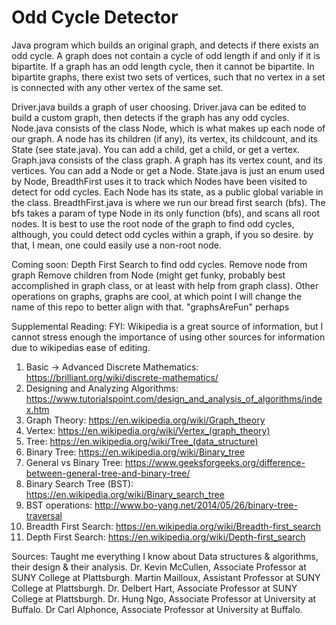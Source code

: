 # Odd Cycle Detector

Java program which builds an original graph, and detects if there exists an odd cycle.
A graph does not contain a cycle of odd length if and only if it is bipartite.
If a graph has an odd length cycle, then it cannot be bipartite. In bipartite graphs, there exist two sets of vertices, such that no vertex in a set is connected with any other vertex of the same set.

Driver.java builds a graph of user choosing. Driver.java can be edited to build a custom graph, then detects if the graph has any odd cycles.
Node.java consists of the class Node, which is what makes up each node of our graph. A node has its children (if any), its vertex, its childcount, and its State (see state.java). You can add a child, get a child, or get a vertex.
Graph.java consists of the class graph. A graph has its vertex count, and its vertices. You can add a Node or get a Node.
State.java is just an enum used by Node, BreadthFirst uses it to track which Nodes have been visited to detect for odd cycles. Each Node has its state, as a public global variable in the class.
BreadthFirst.java is where we run our bread first search (bfs). The bfs takes a param of type Node in its only function (bfs), and scans all root nodes. It is best to use the root node of the graph to find odd cycles, although, you could detect odd cycles within a graph, if you so desire. by that, I mean, one could easily use a non-root node.




Coming soon:
Depth First Search to find odd cycles.
Remove node from graph
Remove children from Node (might get funky, probably best accomplished in graph class, or at least with help from graph class).
Other operations on graphs, graphs are cool, at which point I will change the name of this repo to better align with that. "graphsAreFun" perhaps

Supplemental Reading:
FYI: Wikipedia is a great source of information, but I cannot stress enough the importance of using other sources for information due to wikipedias ease of editing.

1. Basic -> Advanced Discrete Mathematics: https://brilliant.org/wiki/discrete-mathematics/
2. Designing and Analyzing Algorithms: https://www.tutorialspoint.com/design_and_analysis_of_algorithms/index.htm
3. Graph Theory: https://en.wikipedia.org/wiki/Graph_theory
4. Vertex: https://en.wikipedia.org/wiki/Vertex_(graph_theory)
5. Tree: https://en.wikipedia.org/wiki/Tree_(data_structure)
6. Binary Tree: https://en.wikipedia.org/wiki/Binary_tree
7. General vs Binary Tree: https://www.geeksforgeeks.org/difference-between-general-tree-and-binary-tree/
8. Binary Search Tree (BST): https://en.wikipedia.org/wiki/Binary_search_tree
9. BST operations: http://www.bo-yang.net/2014/05/26/binary-tree-traversal
10. Breadth First Search: https://en.wikipedia.org/wiki/Breadth-first_search
11. Depth First Search: https://en.wikipedia.org/wiki/Depth-first_search

Sources:
Taught me everything I know about Data structures & algorithms, their design & their analysis.
Dr. Kevin McCullen, Associate Professor at SUNY College at Plattsburgh.
Martin Mailloux, Assistant Professor at SUNY College at Plattsburgh.
Dr. Delbert Hart, Associate Professor at SUNY College at Plattsburgh.
Dr. Hung Ngo, Associate Professor at University at Buffalo.
Dr Carl Alphonce, Associate Professor at University at Buffalo.